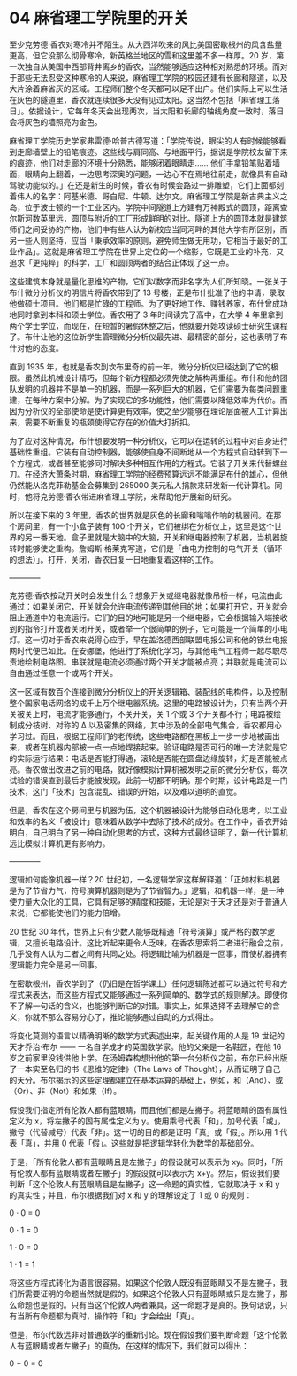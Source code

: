 # 04 麻省理工学院里的开关

至少克劳德·香农对寒冷并不陌生。从大西洋吹来的风比美国密歇根州的风含盐量更高，但它没那么彻骨寒冷，新英格兰地区的雪和这里差不多一样厚。20 岁，第一次独自从美国中西部背井离乡的香农，当然能够适应这种相对熟悉的环境。而对于那些无法忍受这种寒冷的人来说，麻省理工学院的校园还建有长廊和隧道，以及大片涂着麻省灰的区域。工程师们整个冬天都可以足不出户。他们实际上可以生活在灰色的隧道里，香农就连续很多天没有见过太阳。这当然不包括「麻省理工落日」。依据设计，它每年冬天会出现两次，当太阳和长廊的轴线角度一致时，落日会将灰色的墙照亮为金色。

麻省理工学院历史学家弗雷德·哈普古德写道：「学院传说，眼尖的人有时候能够看到走廊墙壁上的铅笔痕迹。这些线与肩同高、与地面平行，据说是学院校友留下来的痕迹，他们对走廊的环境十分熟悉，能够闭着眼睛走…… 他们手拿铅笔贴着墙面，眼睛向上翻着，一边思考深奥的问题，一边心不在焉地往前走，就像具有自动驾驶功能似的。」在还是新生的时候，香农有时候会路过一排雕塑，它们上面都刻着伟人的名字：阿基米德、哥白尼、牛顿、达尔文。麻省理工学院是新古典主义之岛，位于波士顿的一个工业区内。学院中间隧道上方建有万神殿式的圆顶，距离查尔斯河数英里远，圆顶与附近的工厂形成鲜明的对比。隧道上方的圆顶本就是建筑师们之间妥协的产物，他们中有些人认为新校应当同河畔的其他大学有所区别，而另一些人则坚持，应当「秉承效率的原则，避免师生做无用功，它相当于最好的工业作品」。这就是麻省理工学院在世界上定位的一个缩影，它既是工业的补充，又追求「更纯粹」的科学，工厂和圆顶两者的结合正体现了这一点。

这些建筑本身就是量化思维的产物，它们以数字而非名字为人们所知晓。一张关于布什微分分析仪的明信片将香农带到了 13 号楼，正是布什批准了他的申请，录取他做硕士项目。他们都是忙碌的工程师。为了更好地工作、赚钱养家，布什曾成功地同时拿到本科和硕士学位。香农用了 3 年时间读完了高中，在大学 4 年里拿到两个学士学位，而现在，在短暂的暑假休整之后，他就要开始攻读硕士研究生课程了。布什让他的这位新学生管理微分分析仪最先进、最精密的部分，这也表明了布什对他的态度。

直到 1935 年，也就是香农到坎布里奇的前一年，微分分析仪已经达到了它的极限。虽然此机械设计精巧，但每个新方程都必须先使之解构再重组。布什和他的团队发明的机器并不是单一的机器，而是一系列巨大的机器，它们需要为每类问题重建，在每种方案中分解。为了实现它的多功能性，他们需要以降低效率为代价。而因为分析仪的全部使命是使计算更有效率，使之至少能够在理论层面被人工计算出来，需要不断重复的瓶颈使得它存在的价值大打折扣。

为了应对这种情况，布什想要发明一种分析仪，它可以在运转的过程中对自身进行基础性重组。它装有自动控制器，能够使自身不间断地从一个方程式自动转到下一个方程式，或者甚至能够同时解决多种相互作用的方程式。它装了开关来代替螺丝刀。在经济大萧条时期，麻省理工学院的经费预算远远不能满足布什的雄心，但他仍然能从洛克菲勒基金会募集到 265000 美元私人捐款来研发新一代计算机。同时，他将克劳德·香农带进麻省理工学院，来帮助他开展新的研究。

所以在接下来的 3 年里，香农的世界就是灰色的长廊和嗡嗡作响的机器间。在那个房间里，有一个小盒子装有 100 个开关，它们被绑在分析仪上，这里是这个世界的另一番天地。盒子里就是大脑中的大脑，开关和继电器控制了机器，当机器旋转时能够使之重构。詹姆斯·格莱克写道，它们是「由电力控制的电气开关（循环的想法）」。打开，关闭，香农日复一日地重复着这样的工作。

————

克劳德·香农按动开关时会发生什么？想象开关或继电器就像吊桥一样，电流由此通过：如果关闭它，开关就会允许电流传递到其他目的地；如果打开它，开关就会阻止通道中的电流运行。它们的目的地可能是另一个继电器，它会根据输入端接收到的指令打开或者关闭开关，或者举一个很简单的例子，它可能是一个简单的小电灯。这一切对于香农来说得心应手，早在盖洛德西部联盟电报公司和他的铁丝电报网时代便已如此。在安娜堡，他进行了系统化学习，与其他电气工程师一起尽职尽责地绘制电路图。串联就是电流必须通过两个开关才能被点亮；并联就是电流可以自由通过任意一个或两个开关。

这一区域有数百个连接到微分分析仪上的开关逻辑箱、装配线的电构件，以及控制整个国家电话网络的成千上万个继电器系统。这里的电路被设计为，只有当两个开关被关上时，电流才能够通行，不关开关，关 1 个或 3 个开关都不行；电路被绘制成分枝树、对称的 Δ 以及密集的网络，其中涉及的全部电气集合，香农都用心学习过。而且，根据工程师们的老传统，这些电路都在黑板上一步一步地被画出来，或者在机器内部被一点一点地焊接起来。验证电路是否可行的唯一方法就是它的实际运行结果：电话是否能打得通，滚轮是否能在圆盘边缘旋转，灯是否能被点亮。香农做出改进之前的电路，就好像模拟计算机被发明之前的微分分析仪，每次试验的错误直到最后才能被发现，此前一切都不明确。那个时期，设计电路是一门技术，这门「技术」包含混乱、错误的开始，以及难以道明的直觉。

但是，香农在这个房间里与机器为伍，这个机器被设计为能够自动化思考，以工业和效率的名义「被设计」意味着从数学中去除了技术的成分。在工作中，香农开始明白，自己明白了另一种自动化思考的方式，这种方式最终证明了，新一代计算机远比模拟计算机更有影响力。

————

逻辑如何能像机器一样？20 世纪初，一名逻辑学家这样解释道：「正如材料机器是为了节省力气，符号演算机器则是为了节省智力。」逻辑，和机器一样，是一种使力量大众化的工具，它具有足够的精度和技能，无论是对于天才还是对于普通人来说，它都能使他们的能力倍增。

20 世纪 30 年代，世界上只有少数人能够既精通「符号演算」或严格的数学逻辑，又擅长电路设计。这比听起来更令人乏味，在香农思索将二者进行融合之前，几乎没有人认为二者之间有共同之处。将逻辑比喻为机器是一回事，而使机器拥有逻辑能力完全是另一回事。

在密歇根州，香农学到了（仍旧是在哲学课上）任何逻辑陈述都可以通过符号和方程式来表达，而这些方程式又能够通过一系列简单的、数学式的规则解决。即使你不了解一句话的含义，也能够判断它的对错。事实上，如果选择不去理解它的含义，你就不那么容易分心了，推论能够通过自动的方式得出。

将变化莫测的语言以精确明晰的数学方式表述出来，起关键作用的人是 19 世纪的天才乔治·布尔 —— 一名自学成才的英国数学家。他的父亲是一名鞋匠，在他 16 岁之前家里没钱供他上学。在汤姆森构想出他的第一台分析仪之前，布尔已经出版了一本实至名归的书《思维的定律》（The Laws of Thought），从而证明了自己的天分。布尔揭示的这些定理都建立在基本运算的基础上，例如，和（And）、或（Or）、非（Not）和如果（If）。

假设我们指定所有伦敦人都有蓝眼睛，而且他们都是左撇子。将蓝眼睛的固有属性定义为 x，将左撇子的固有属性定义为 y。使用乘号代表「和」，加号代表「或」，撇号（代替减号）代表「非」。这一切的目的都是证明「真」或「假」。所以用 1 代表「真」，并用 0 代表「假」。这些就是把逻辑学转化为数学的基础部分。

于是，「所有伦敦人都有蓝眼睛且是左撇子」的假设就可以表示为 xy。同时，「所有伦敦人都有蓝眼睛或者左撇子」的假设就可以表示为 x+y。然后，假设我们要判断「这个伦敦人有蓝眼睛且是左撇子」这一命题的真实性，它就取决于 x 和 y 的真实性；并且，布尔根据我们对 x 和 y 的理解设定了 1 或 0 的规则：

0 · 0 = 0

0 · 1 = 0

1 · 0 = 0

1 · 1 = 1

将这些方程式转化为语言很容易。如果这个伦敦人既没有蓝眼睛又不是左撇子，我们所需要证明的命题当然就是假的。如果这个伦敦人只有蓝眼睛或只是左撇子，那么命题也是假的。只有当这个伦敦人两者兼具，这一命题才是真的。换句话说，只有当所有命题都为真时，操作符「和」才会给出「真」。

但是，布尔代数远非对普通数学的重新讨论。现在假设我们要判断命题「这个伦敦人有蓝眼睛或者左撇子」的真伪，在这样的情况下，我们就可以得出：

0 + 0 = 0

